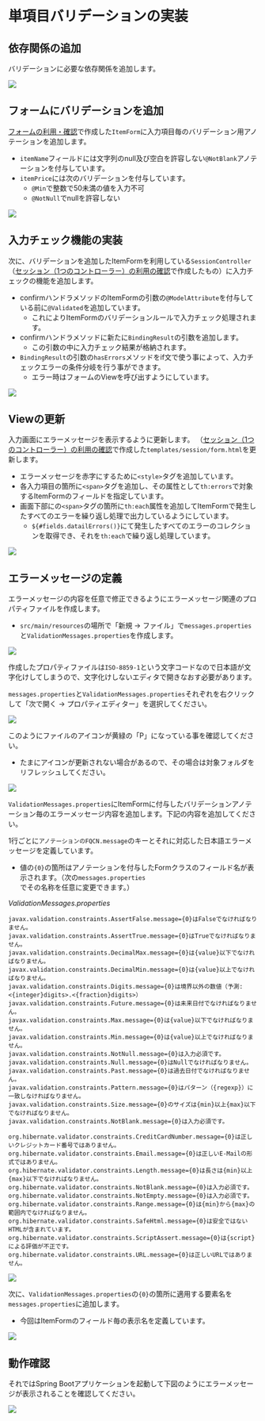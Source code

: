 # 単項目バリデーションの実装

## 依存関係の追加

バリデーションに必要な依存関係を追加します。

![](img/springmvc-validate-single-01.png)

## フォームにバリデーションを追加

[フォームの利用・確認](mvc-form.md)で作成した`ItemForm`に入力項目毎のバリデーション用アノテーションを追加します。

- `itemName`フィールドには文字列のnull及び空白を許容しない`@NotBlank`アノテーションを付与しています。
- `itemPrice`には次のバリデーションを付与しています。
  - `@Min`で整数で50未満の値を入力不可
  - `@NotNull`でnullを許容しない

![](img/springmvc-validate-single-02.png)

## 入力チェック機能の実装

次に、バリデーションを追加したItemFormを利用している`SessionController`（[セッション（1つのコントローラー）の利用の確認](mvc-session.md)で作成したもの）に入力チェックの機能を追加します。

- confirmハンドラメソッドのItemFormの引数の`@ModelAttribute`を付与している前に`@Validated`を追加しています。
  - これによりItemFormのバリデーションルールで入力チェック処理されます。
- confirmハンドラメソッドに新たに`BindingResult`の引数を追加します。
  - この引数の中に入力チェック結果が格納されます。
- `BindingResult`の引数の`hasErrors`メソッドをif文で使う事によって、入力チェックエラーの条件分岐を行う事ができます。
  - エラー時はフォームのViewを呼び出すようにしています。

![](img/springmvc-validate-single-03.png)

## Viewの更新

入力画面にエラーメッセージを表示するように更新します。
（[セッション（1つのコントローラー）の利用の確認](mvc-session.md)で作成した`templates/session/form.html`を更新します。

- エラーメッセージを赤字にするために`<style>`タグを追加しています。
- 各入力項目の箇所に`<span>`タグを追加し、その属性として`th:errors`で対象するItemFormのフィールドを指定しています。
- 画面下部にの`<span>`タグの箇所に`th:each`属性を追加してItemFormで発生したすべてのエラーを繰り返し処理で出力しているようにしています。
  - `${#fields.datailErrors()}`にて発生したすべてのエラーのコレクションを取得でき、それを`th:each`で繰り返し処理しています。

![](img/springmvc-validate-single-04.png)

## エラーメッセージの定義

エラーメッセージの内容を任意で修正できるようにエラーメッセージ関連のプロパティファイルを作成します。

- `src/main/resources`の場所で「新規 -> ファイル」で`messages.properties`と`ValidationMessages.properties`を作成します。

![](img/springmvc-validate-single-05.png)

作成したプロパティファイルは`ISO-8859-1`という文字コードなので日本語が文字化けしてしまうので、文字化けしないエディタで開きなおす必要があります。

`messages.properties`と`ValidationMessages.properties`それぞれを右クリックして「次で開く -> プロパティエディター」を選択してください。

![](img/springmvc-validate-single-06.png)

このようにファイルのアイコンが黄緑の「P」になっている事を確認してください。
- たまにアイコンが更新されない場合があるので、その場合は対象フォルダをリフレッシュしてください。

![](img/springmvc-validate-single-07.png)

`ValidationMessages.properties`にItemFormに付与したバリデーションアノテーション毎のエラーメッセージ内容を追加します。下記の内容を追加してください。

1行ごとに`アノテーションのFQCN.message`のキーとそれに対応した日本語エラーメッセージを定義しています。
- 値の`{0}`の箇所はアノテーションを付与したFormクラスのフィールド名が表示されます。（次の`messages.properties`でその名称を任意に変更できます。）

_ValidationMessages.properties_

```properties
javax.validation.constraints.AssertFalse.message={0}はFalseでなければなりません。
javax.validation.constraints.AssertTrue.message={0}はTrueでなければなりません。
javax.validation.constraints.DecimalMax.message={0}は{value}以下でなければなりません。
javax.validation.constraints.DecimalMin.message={0}は{value}以上でなければなりません。
javax.validation.constraints.Digits.message={0}は境界以外の数値（予測:<{integer}digits>.<{fraction}digits>）
javax.validation.constraints.Future.message={0}は未来日付でなければなりません。
javax.validation.constraints.Max.message={0}は{value}以下でなければなりません。
javax.validation.constraints.Min.message={0}は{value}以上でなければなりません。
javax.validation.constraints.NotNull.message={0}は入力必須です。
javax.validation.constraints.Null.message={0}はNullでなければなりません。
javax.validation.constraints.Past.message={0}は過去日付でなければなりません。
javax.validation.constraints.Pattern.message={0}はパターン（{regexp}）に一致しなければなりません。
javax.validation.constraints.Size.message={0}のサイズは{min}以上{max}以下でなければなりません。
javax.validation.constraints.NotBlank.message={0}は入力必須です。

org.hibernate.validator.constraints.CreditCardNumber.message={0}は正しいクレジットカード番号ではありません。
org.hibernate.validator.constraints.Email.message={0}は正しいE-Mailの形式ではありません。
org.hibernate.validator.constraints.Length.message={0}は長さは{min}以上{max}以下でなければなりません。
org.hibernate.validator.constraints.NotBlank.message={0}は入力必須です。
org.hibernate.validator.constraints.NotEmpty.message={0}は入力必須です。
org.hibernate.validator.constraints.Range.message={0}は{min}から{max}の範囲内でなければなりません。
org.hibernate.validator.constraints.SafeHtml.message={0}は安全ではないHTMLが含まれています。
org.hibernate.validator.constraints.ScriptAssert.message={0}は{script}による評価が不正です。
org.hibernate.validator.constraints.URL.message={0}は正しいURLではありません。
```

![](img/springmvc-validate-single-08.png)

次に、`ValidationMessages.properties`の`{0}`の箇所に適用する要素名を`messages.properties`に追加します。

- 今回はItemFormのフィールド毎の表示名を定義しています。

![](img/springmvc-validate-single-09.png)

## 動作確認

それではSpring Bootアプリケーションを起動して下図のようにエラーメッセージが表示されることを確認してください。

![](img/springmvc-validate-single-10.png)